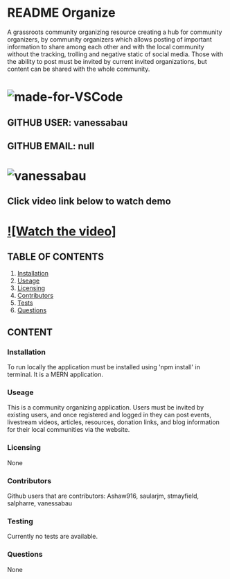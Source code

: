# README Organize

A grassroots community organizing resource creating a hub for community organizers, by community organizers which allows posting of important information to share among each other and with the local community without the tracking, trolling and negative static of social media. Those with the ability to post must be invited by current invited organizations, but content can be shared with the whole community.

# ![made-for-VSCode](https://img.shields.io/badge/Made%20for-VSCode-1f425f.svg)

## GITHUB USER: vanessabau

## GITHUB EMAIL: null

# ![vanessabau](https://avatars2.githubusercontent.com/u/59780981?v=4)

## Click video link below to watch demo

# [![Watch the video]](https://www.youtube.com/watch?v=5j6DQmioua4&feature=youtu.be)

## TABLE OF CONTENTS

1. [Installation](###Installation)
2. [Useage](###Useage)
3. [Licensing](###Licensing)
4. [Contributors](###Contributors)
5. [Tests](###Testing)
6. [Questions](###Questions)

## CONTENT

### Installation

To run locally the application must be installed using 'npm install' in terminal. It is a MERN application.

### Useage

This is a community organizing application. Users must be invited by existing users, and once registered and logged in they can post events, livestream videos, articles, resources, donation links, and blog information for their local communities via the website.

### Licensing

None

### Contributors

Github users that are contributors: Ashaw916, saularjm, stmayfield, salpharre, vanessabau

### Testing

Currently no tests are available.

### Questions

None

